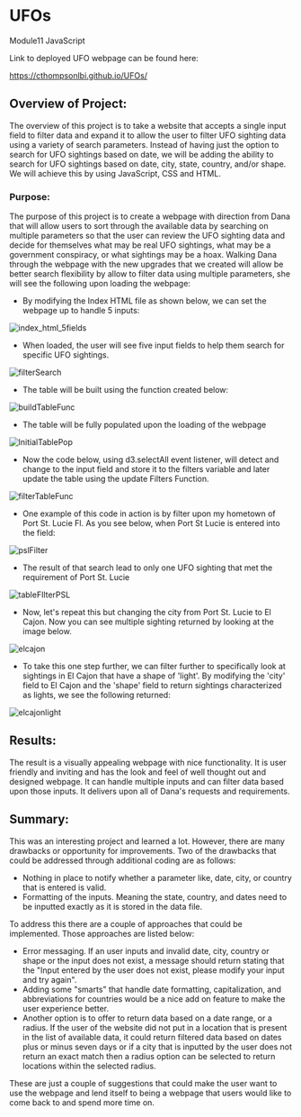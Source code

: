 # UFOs
Module11 JavaScript

Link to deployed UFO webpage can be found here: 

https://cthompsonlbi.github.io/UFOs/

## Overview of Project:
The overview of this project is to take a website that accepts a single input field to filter data and expand it to allow the user to filter UFO sighting data using a variety of search parameters.  Instead of having just the option to search for UFO sightings based on date, we will be adding the ability to search for UFO sightings based on date, city, state, country, and/or shape.  We will achieve this by using JavaScript, CSS and HTML.
### Purpose:
The purpose of this project is to create a webpage with direction from Dana that will allow users to sort through the available data by searching on multiple parameters so that the user can review the UFO sighting data and decide for themselves what may be real UFO sightings, what may be a government conspiracy, or what sightings may be a hoax.  Walking Dana through the webpage with the new upgrades that we created will allow be better search flexibility by allow to filter data using multiple parameters, she will see the following upon loading the webpage:

* By modifying the Index HTML file as shown below, we can set the webpage up to handle 5 inputs:

![index_html_5fields](resources/index_html_5fields.png)

* When loaded, the user will see five input fields to help them search for specific UFO sightings.

![filterSearch](resources/filterSearch.png)

* The table will be built using the function created below:

![buildTableFunc](resources/buildTableFunc.png)

* The table will be fully populated upon the loading of the webpage

![InitialTablePop](resources/InitialTablePop.png)

* Now the code below, using d3.selectAll event listener, will detect and change to the input field and store it to the filters variable and later update the table using the update Filters Function.

![filterTableFunc](resources/filterTableFunc.png)

* One example of this code in action is by filter upon my hometown of Port St. Lucie Fl.  As you see below, when Port St Lucie is entered into the field:

![pslFilter](resources/pslFilter.png)

* The result of that search lead to only one UFO sighting that met the requirement of Port St. Lucie

![tableFIlterPSL](resources/tableFIlterPSL.png)

* Now, let's repeat this but changing the city from Port St. Lucie to El Cajon. Now you can see multiple sighting returned by looking at the image below.

![elcajon](resources/elcajon.png)

* To take this one step further, we can filter further to specifically look at sightings in El Cajon that have a shape of 'light'.  By modifying the 'city' field to El Cajon and the 'shape' field to return sightings characterized as lights, we see the following returned:

![elcajonlight](resources/elcajonlight.png)

## Results:

The result is a visually appealing webpage with nice functionality.  It is user friendly and inviting and has the look and feel of well thought out and designed webpage.  It can handle multiple inputs and can filter data based upon those inputs.  It delivers upon all of Dana's requests and requirements.

## Summary:
This was an interesting project and learned a lot.  However, there are many drawbacks or opportunity for improvements.  Two of the drawbacks that could be addressed through additional coding are as follows:

* Nothing in place to notify whether a parameter like, date, city, or country that is entered is valid.   
* Formatting of the inputs.  Meaning the state, country, and dates need to be inputted exactly as it is stored in the data file.  

To address this there are a couple of approaches that could be implemented. Those approaches are listed below: 

* Error messaging.  If an user inputs and invalid date, city, country or shape or the input does not exist, a message should return stating that the "Input entered by the user does not exist, please modify your input and try again".  
* Adding some "smarts" that handle date formatting, capitalization, and abbreviations for countries would be a nice add on feature to make the user experience better. 
* Another option is to offer to return data based on a date range, or a radius.  If the user of the website did not put in a location that is present in the list of available data, it could return filtered data based on dates plus or minus seven days or if a city that is inputted by the user does not return an exact match then a radius option can be selected to return locations within the selected radius.

These are just a couple of suggestions that could make the user want to use the webpage and lend itself to being a webpage that users would like to come back to and spend more time on.
